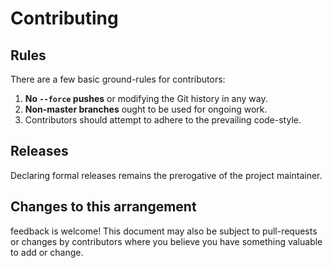 # Contributing

## Rules

There are a few basic ground-rules for contributors:

1. **No `--force` pushes** or modifying the Git history in any way.
1. **Non-master branches** ought to be used for ongoing work.
1. Contributors should attempt to adhere to the prevailing code-style.

## Releases

Declaring formal releases remains the prerogative of the project maintainer.

## Changes to this arrangement

feedback is welcome! This document may also be subject to pull-requests or changes by contributors where you believe you have something valuable to add or change.
